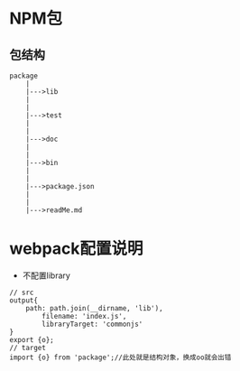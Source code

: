 # NPM包

## 包结构

    package
        |
        |--->lib
        |
        |
        |--->test
        |
        |
        |--->doc
        |
        |
        |--->bin
        |
        |
        |--->package.json
        |
        |
        |--->readMe.md

# webpack配置说明
* 不配置library
```
// src
output{
    path: path.join(__dirname, 'lib'),
        filename: 'index.js',
        libraryTarget: 'commonjs'
}
export {o};
// target
import {o} from 'package';//此处就是结构对象，换成oo就会出错
```